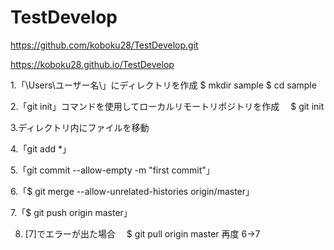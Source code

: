 # TestDevelop

https://github.com/koboku28/TestDevelop.git

https://koboku28.github.io/TestDevelop


1.「\Users\ユーザー名\」にディレクトリを作成
  $ mkdir sample
  $ cd sample

2.「git init」コマンドを使用してローカルリモートリポジトリを作成
　$ git init

3.ディレクトリ内にファイルを移動

4.「git add *」

5.「git commit --allow-empty -m "first commit"」

6.「$ git merge --allow-unrelated-histories origin/master」

7.「$ git push origin master」

8. [7]でエラーが出た場合
　$ git pull origin master
  再度 6→7
